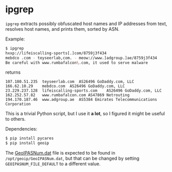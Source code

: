 ipgrep
======

`ipgrep` extracts possibly obfuscated host names and IP addresses from text,
resolves host names, and prints them, sorted by ASN.

Example:

```bash
$ ipgrep
hxxp://lifeiscalling-sports[.]com/8759j3f434
mebdco .com - teyseerlab,com. - meow://www.]adgroup.]ae/8759j3f434
Be careful with www.rumbafalcon\.com, it used to serve malware
```
returns
```csv
107.180.51.235	teyseerlab.com	AS26496 GoDaddy.com, LLC
166.62.10.29	mebdco.com	AS26496 GoDaddy.com, LLC
23.229.237.128	lifeiscalling-sports.com	AS26496 GoDaddy.com, LLC
162.252.57.82	www.rumbafalcon.com	AS47869 Netrouting
194.170.187.46	www.adgroup.ae	AS5384 Emirates Telecommunications Corporation
```

This is a trivial Python script, but I use it **a lot**, so I figured it might
be useful to others.

Dependencies:
```bash
$ pip install pycares
$ pip install geoip
```

The [GeoIPASNum.dat](http://download.maxmind.com/download/geoip/database/asnum/GeoIPASNum.dat.gz)
file is expected to be found in `/opt/geoip/GeoIPASNum.dat`, but that can be
changed by setting `GEOIPASNUM_FILE_DEFAULT` to a different value.
